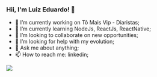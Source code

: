 ### Hii, I'm Luiz Eduardo! 👋


- 🔭 I’m currently working on Tô Mais Vip - Diaristas;
- 🌱 I’m currently learning NodeJs, ReactJs, ReactNative;
- 👯 I’m looking to collaborate on new opportunities;
- 🤔 I’m looking for help with my evolution;
- 💬 Ask me about anything;
- 📫 How to reach me: linkedin;

<img src="https://github-readme-stats.vercel.app/api?username=lEduFranco&show_icons=true&theme=dark">
